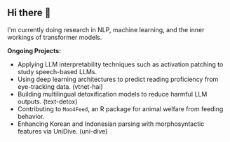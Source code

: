 ## Hi there 👋

I'm currently doing research in NLP, machine learning, and the inner workings of transformer models. 

**Ongoing Projects:**

- Applying LLM interpretability techniques such as activation patching to study speech-based LLMs.
- Using deep learning architectures to predict reading proficiency from eye-tracking data. (vtnet-hai)
- Building multilingual detoxification models to reduce harmful LLM outputs. (text-detox)
- Contributing to `Moo4Feed`, an R package for animal welfare from feeding behavior. 
- Enhancing Korean and Indonesian parsing with morphosyntactic features via UniDive. (uni-dive)

<!--
**nal060/nal060** is a ✨ _special_ ✨ repository because its `README.md` (this file) appears on your GitHub profile.

Here are some ideas to get you started:

- 🔭 I’m currently working on ...
- 🌱 I’m currently learning ...
- 👯 I’m looking to collaborate on ...
- 🤔 I’m looking for help with ...
- 💬 Ask me about ...
- 📫 How to reach me: ...
- 😄 Pronouns: ...
- ⚡ Fun fact: ...
-->
